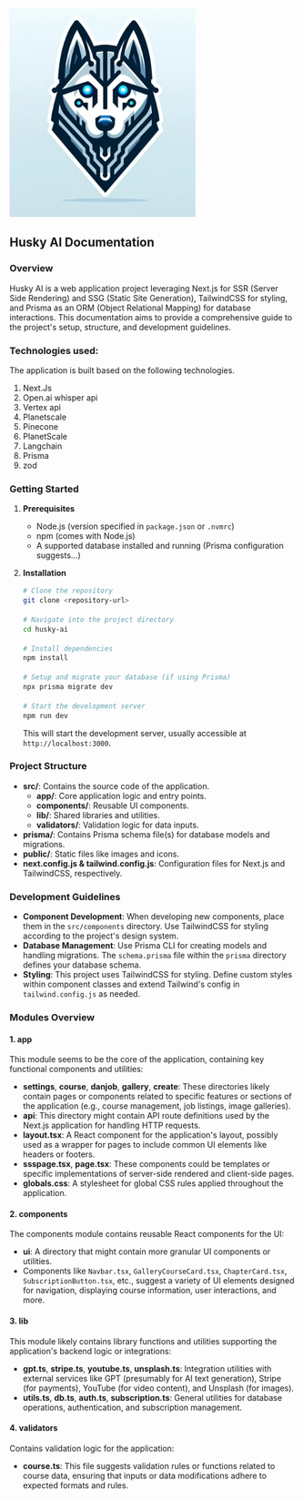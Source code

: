 ![Husky AI](https://github.com/connectamey/husky-ai/blob/main/Husky_AI.jpg)

## Husky AI Documentation

### Overview
Husky AI is a web application project leveraging Next.js for SSR (Server Side Rendering) and SSG (Static Site Generation), TailwindCSS for styling, and Prisma as an ORM (Object Relational Mapping) for database interactions. This documentation aims to provide a comprehensive guide to the project's setup, structure, and development guidelines.

### Technologies used:

The application is built based on the following technologies.

1. Next.Js
2. Open.ai whisper api
3. Vertex api
4. Planetscale 
5. Pinecone
6. PlanetScale
7. Langchain
8. Prisma
9. zod

### Getting Started

1. **Prerequisites**
   - Node.js (version specified in `package.json` or `.nvmrc`)
   - npm (comes with Node.js)
   - A supported database installed and running (Prisma configuration suggests...)

2. **Installation**
   ```bash
   # Clone the repository
   git clone <repository-url>

   # Navigate into the project directory
   cd husky-ai

   # Install dependencies
   npm install

   # Setup and migrate your database (if using Prisma)
   npx prisma migrate dev

   # Start the development server
   npm run dev
   ```
   This will start the development server, usually accessible at `http://localhost:3000`.

### Project Structure

- **src/**: Contains the source code of the application.
  - **app/**: Core application logic and entry points.
  - **components/**: Reusable UI components.
  - **lib/**: Shared libraries and utilities.
  - **validators/**: Validation logic for data inputs.
- **prisma/**: Contains Prisma schema file(s) for database models and migrations.
- **public/**: Static files like images and icons.
- **next.config.js & tailwind.config.js**: Configuration files for Next.js and TailwindCSS, respectively.

### Development Guidelines

- **Component Development**: When developing new components, place them in the `src/components` directory. Use TailwindCSS for styling according to the project's design system.
- **Database Management**: Use Prisma CLI for creating models and handling migrations. The `schema.prisma` file within the `prisma` directory defines your database schema.
- **Styling**: This project uses TailwindCSS for styling. Define custom styles within component classes and extend Tailwind's config in `tailwind.config.js` as needed.


### Modules Overview

#### 1. **app**
This module seems to be the core of the application, containing key functional components and utilities:
- **settings**, **course**, **danjob**, **gallery**, **create**: These directories likely contain pages or components related to specific features or sections of the application (e.g., course management, job listings, image galleries).
- **api**: This directory might contain API route definitions used by the Next.js application for handling HTTP requests.
- **layout.tsx**: A React component for the application's layout, possibly used as a wrapper for pages to include common UI elements like headers or footers.
- **ssspage.tsx**, **page.tsx**: These components could be templates or specific implementations of server-side rendered and client-side pages.
- **globals.css**: A stylesheet for global CSS rules applied throughout the application.

#### 2. **components**
The components module contains reusable React components for the UI:
- **ui**: A directory that might contain more granular UI components or utilities.
- Components like `Navbar.tsx`, `GalleryCourseCard.tsx`, `ChapterCard.tsx`, `SubscriptionButton.tsx`, etc., suggest a variety of UI elements designed for navigation, displaying course information, user interactions, and more.

#### 3. **lib**
This module likely contains library functions and utilities supporting the application's backend logic or integrations:
- **gpt.ts**, **stripe.ts**, **youtube.ts**, **unsplash.ts**: Integration utilities with external services like GPT (presumably for AI text generation), Stripe (for payments), YouTube (for video content), and Unsplash (for images).
- **utils.ts**, **db.ts**, **auth.ts**, **subscription.ts**: General utilities for database operations, authentication, and subscription management.

#### 4. **validators**
Contains validation logic for the application:
- **course.ts**: This file suggests validation rules or functions related to course data, ensuring that inputs or data modifications adhere to expected formats and rules.
